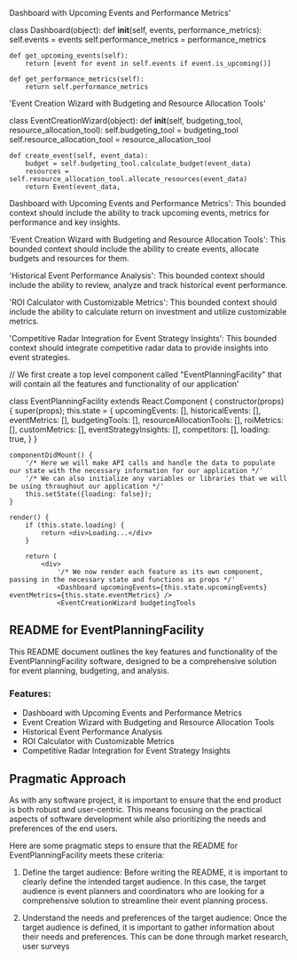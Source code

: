 Dashboard with Upcoming Events and Performance Metrics'

class Dashboard(object):
    def __init__(self, events, performance_metrics):
        self.events = events
        self.performance_metrics = performance_metrics

    def get_upcoming_events(self):
        return [event for event in self.events if event.is_upcoming()]

    def get_performance_metrics(self):
        return self.performance_metrics

'Event Creation Wizard with Budgeting and Resource Allocation Tools'

class EventCreationWizard(object):
    def __init__(self, budgeting_tool, resource_allocation_tool):
        self.budgeting_tool = budgeting_tool
        self.resource_allocation_tool = resource_allocation_tool

    def create_event(self, event_data):
        budget = self.budgeting_tool.calculate_budget(event_data)
        resources = self.resource_allocation_tool.allocate_resources(event_data)
        return Event(event_data,

Dashboard with Upcoming Events and Performance Metrics': This bounded context should include the ability to track upcoming events, metrics for performance and key insights.

'Event Creation Wizard with Budgeting and Resource Allocation Tools': This bounded context should include the ability to create events, allocate budgets and resources for them.

'Historical Event Performance Analysis': This bounded context should include the ability to review, analyze and track historical event performance.

'ROI Calculator with Customizable Metrics': This bounded context should include the ability to calculate return on investment and utilize customizable metrics.

'Competitive Radar Integration for Event Strategy Insights': This bounded context should integrate competitive radar data to provide insights into event strategies.

// We first create a top level component called "EventPlanningFacility" that will contain all the features and functionality of our application'

class EventPlanningFacility extends React.Component {
    constructor(props) {
        super(props);
        this.state = {
            upcomingEvents: [],
            historicalEvents: [],
            eventMetrics: [],
            budgetingTools: [],
            resourceAllocationTools: [],
            roiMetrics: [],
            customMetrics: [],
            eventStrategyInsights: [],
            competitors: [],
            loading: true,
        }
    }

    componentDidMount() {
        '/* Here we will make API calls and handle the data to populate our state with the necessary information for our application */'
        '/* We can also initialize any variables or libraries that we will be using throughout our application */'
        this.setState({loading: false});
    }

    render() {
        if (this.state.loading) {
            return <div>Loading...</div>
        }

        return (
            <div>
                '/* We now render each feature as its own component, passing in the necessary state and functions as props */'
                <Dashboard upcomingEvents={this.state.upcomingEvents} eventMetrics={this.state.eventMetrics} />
                <EventCreationWizard budgetingTools

## README for EventPlanningFacility

This README document outlines the key features and functionality of the EventPlanningFacility software, designed to be a comprehensive solution for event planning, budgeting, and analysis.

### Features:

- Dashboard with Upcoming Events and Performance Metrics
- Event Creation Wizard with Budgeting and Resource Allocation Tools
- Historical Event Performance Analysis
- ROI Calculator with Customizable Metrics
- Competitive Radar Integration for Event Strategy Insights

## Pragmatic Approach

As with any software project, it is important to ensure that the end product is both robust and user-centric. This means focusing on the practical aspects of software development while also prioritizing the needs and preferences of the end users.

Here are some pragmatic steps to ensure that the README for EventPlanningFacility meets these criteria:

1. Define the target audience: Before writing the README, it is important to clearly define the intended target audience. In this case, the target audience is event planners and coordinators who are looking for a comprehensive solution to streamline their event planning process.

2. Understand the needs and preferences of the target audience: Once the target audience is defined, it is important to gather information about their needs and preferences. This can be done through market research, user surveys